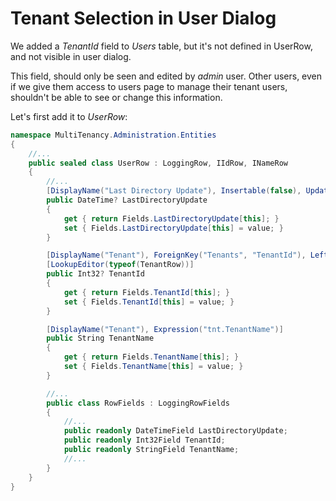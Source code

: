 # Tenant Selection in User Dialog

We added a *TenantId* field to *Users* table, but it's not defined in UserRow, and not visible in user dialog.

This field, should only be seen and edited by *admin* user. Other users, even if we give them access to users page to manage their tenant users, shouldn't be able to see or change this information.

Let's first add it to *UserRow*:

```cs
namespace MultiTenancy.Administration.Entities
{
    //...
    public sealed class UserRow : LoggingRow, IIdRow, INameRow
    {
        //...
        [DisplayName("Last Directory Update"), Insertable(false), Updatable(false)]
        public DateTime? LastDirectoryUpdate
        {
            get { return Fields.LastDirectoryUpdate[this]; }
            set { Fields.LastDirectoryUpdate[this] = value; }
        }

        [DisplayName("Tenant"), ForeignKey("Tenants", "TenantId"), LeftJoin("tnt")]
        [LookupEditor(typeof(TenantRow))]
        public Int32? TenantId
        {
            get { return Fields.TenantId[this]; }
            set { Fields.TenantId[this] = value; }
        }

        [DisplayName("Tenant"), Expression("tnt.TenantName")]
        public String TenantName
        {
            get { return Fields.TenantName[this]; }
            set { Fields.TenantName[this] = value; }
        }

        //...
        public class RowFields : LoggingRowFields
        {
            //...
            public readonly DateTimeField LastDirectoryUpdate;
            public readonly Int32Field TenantId;
            public readonly StringField TenantName;
            //...
        }
    }
}

```

